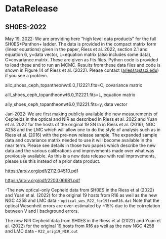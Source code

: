 # DataRelease

## SH0ES-2022

May 19, 2022:
We are providing here "high level data products" for the full SH0ES+Panthon+ ladder.  The data is provided in the compact matrix form (linear equations) given in the paper, Riess et al. 2022, section 2.1 and equation 6, y=data vector, L=equation matrix (also includes some data), C=covariance matrix.  These are given as fits files.  Python code is provided to load these and to run an MCMC.  Results from these data files and code is shown in Figure 14 of Riess et al. (2022).  Please contact (ariess@stsci.edu) if you see a problem.

allc_shoes_ceph_topantheonwt6.0_112221.fits=C, covariance matrix

alll_shoes_ceph_topantheonwt6.0_112221.fits=L, equation matrix

ally_shoes_ceph_topantheonwt6.0_112221.fits=y, data vector



Jan-2022: We are first making publicly available the new measurements of Cepheids in the optical and NIR as described in Riess et al. 2022 and Yuan et al. 2022
for the hosts of the original 19 SN Ia in Riess et al. (2016), NGC 4258 and the LMC which will allow one to do the style of analysis such as in Riess et al. (2016) with the pre-new release sample.  The expanded sample data and covariance matrix needed to use it will become available in the near term.  Please see details in those two papers which describe the new data and the various calibrations and improvements made over what was previously available.  As this is a new data release with real improvements, please use this instead of a prior data product.

https://arxiv.org/pdf/2112.04510.pdf

https://arxiv.org/pdf/2203.06681.pdf

-The new optical-only Cepheid data from SH0ES in the Riess et al (2022) and Yuan et al. (2022) for the original 19 hosts from R16 as well as the new NGC 4258 and LMC data - `optical_wes_R22_for19fromR16.dat`   Note that the optical Wesenheit errors are over-estimated by ~15% due to the cotrrelation between V and I background errors.

The new NIR Cepheid data from SH0ES in the Riess et al (2022) and Yuan et al. (2022) for the original 19 hosts from R16 as well as the new NGC 4258 and LMC data - `R22_orig19_NIR.out`
